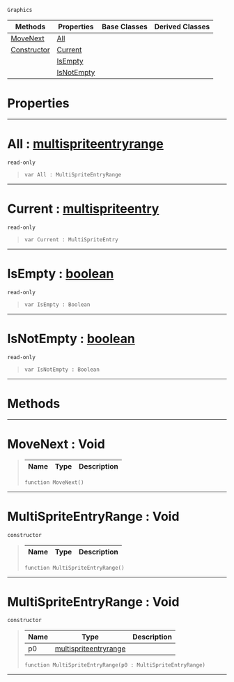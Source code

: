  `Graphics`

|Methods|Properties|Base Classes|Derived Classes|
|---|---|---|---|
|[ MoveNext](https://github.com/zeroengineteam/ZeroDocs/blob/master/code_reference/class_reference/multispriteentryrange.markdown#movenext-void)|[ All](https://github.com/zeroengineteam/ZeroDocs/blob/master/code_reference/class_reference/multispriteentryrange.markdown#all-zero-engine-document)| | |
|[ Constructor](https://github.com/zeroengineteam/ZeroDocs/blob/master/code_reference/class_reference/multispriteentryrange.markdown#multispriteentryrange-vo)|[ Current](https://github.com/zeroengineteam/ZeroDocs/blob/master/code_reference/class_reference/multispriteentryrange.markdown#current-zero-engine-docu)| | |
| |[ IsEmpty](https://github.com/zeroengineteam/ZeroDocs/blob/master/code_reference/class_reference/multispriteentryrange.markdown#isempty-zero-engine-docu)| | |
| |[ IsNotEmpty](https://github.com/zeroengineteam/ZeroDocs/blob/master/code_reference/class_reference/multispriteentryrange.markdown#isnotempty-zero-engine-d)| | |


 #  Properties


---  
 #  All : [multispriteentryrange](https://github.com/zeroengineteam/ZeroDocs/blob/master/code_reference/class_reference/multispriteentryrange.markdown)

 `read-only`

> 
> ``` lang=cpp, name=Nada
> var All : MultiSpriteEntryRange


---  
 #  Current : [multispriteentry](https://github.com/zeroengineteam/ZeroDocs/blob/master/code_reference/class_reference/multispriteentry.markdown)

 `read-only`

> 
> ``` lang=cpp, name=Nada
> var Current : MultiSpriteEntry


---  
 #  IsEmpty : [boolean](https://github.com/zeroengineteam/ZeroDocs/blob/master/code_reference/nada_base_types/boolean.markdown)

 `read-only`

> 
> ``` lang=cpp, name=Nada
> var IsEmpty : Boolean


---  
 #  IsNotEmpty : [boolean](https://github.com/zeroengineteam/ZeroDocs/blob/master/code_reference/nada_base_types/boolean.markdown)

 `read-only`

> 
> ``` lang=cpp, name=Nada
> var IsNotEmpty : Boolean


---  
 #  Methods


---  
 #  MoveNext : Void

> 
> |Name|Type|Description|
> |---|---|---|
> ``` lang=cpp, name=Nada
> function MoveNext()
> ``` 


---  
 #  MultiSpriteEntryRange : Void

 `constructor`

> 
> |Name|Type|Description|
> |---|---|---|
> ``` lang=cpp, name=Nada
> function MultiSpriteEntryRange()
> ``` 


---  
 #  MultiSpriteEntryRange : Void

 `constructor`

> 
> |Name|Type|Description|
> |---|---|---|
> |p0|[multispriteentryrange](https://github.com/zeroengineteam/ZeroDocs/blob/master/code_reference/class_reference/multispriteentryrange.markdown)| |
> ``` lang=cpp, name=Nada
> function MultiSpriteEntryRange(p0 : MultiSpriteEntryRange)
> ``` 


---  
 

 